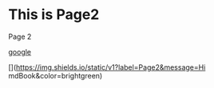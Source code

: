 # This is Page2
Page 2

[google](httpd://google.com)

[](https://img.shields.io/static/v1?label=Page2&message=Hi mdBook&color=brightgreen)
